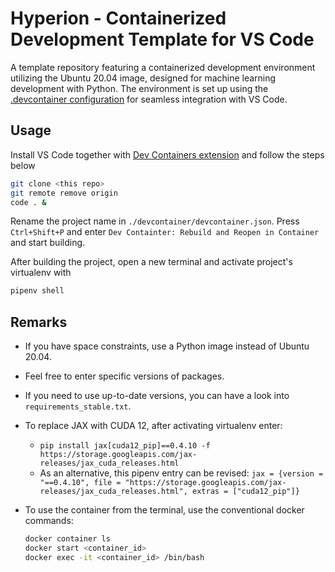 # Hyperion - Containerized Development Template for VS Code

A template repository featuring a containerized development environment utilizing the Ubuntu 20.04 image, designed for machine learning development with Python. The environment is set up using the [.devcontainer configuration](https://code.visualstudio.com/docs/devcontainers/containers) for seamless integration with VS Code.

## Usage

Install VS Code together with [Dev Containers extension](https://marketplace.visualstudio.com/items?itemName=ms-vscode-remote.remote-containers) and follow the steps below

```bash
git clone <this repo>
git remote remove origin
code . &
```

Rename the project name in `./devcontainer/devcontainer.json`. Press `Ctrl+Shift+P` and enter `Dev Containter: Rebuild and Reopen in Container` and start building.

After building the project, open a new terminal and activate project's virtualenv with

```bash
pipenv shell
```

## Remarks

* If you have space constraints, use a Python image instead of Ubuntu 20.04.
* Feel free to enter specific versions of packages.
* If you need to use up-to-date versions, you can have a look into `requirements_stable.txt`.
* To replace JAX with CUDA 12, after activating virtualenv enter:
  * `pip install jax[cuda12_pip]==0.4.10 -f https://storage.googleapis.com/jax-releases/jax_cuda_releases.html`
  * As an alternative, this pipenv entry can be revised: `jax = {version = "==0.4.10", file = "https://storage.googleapis.com/jax-releases/jax_cuda_releases.html", extras = ["cuda12_pip"]}`
* To use the container from the terminal, use the conventional docker commands:

  ```bash
  docker container ls
  docker start <container_id>
  docker exec -it <container_id> /bin/bash
  ```
